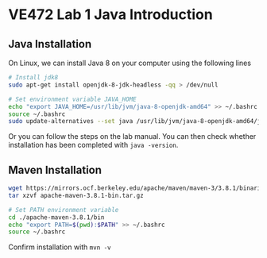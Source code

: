 # VE472 Lab 1 Java Introduction
## Java Installation
On Linux, we can install Java 8 on your computer using the following lines
```bash
# Install jdk8
sudo apt-get install openjdk-8-jdk-headless -qq > /dev/null

# Set environment variable JAVA_HOME
echo "export JAVA_HOME=/usr/lib/jvm/java-8-openjdk-amd64" >> ~/.bashrc
source ~/.bashrc
sudo update-alternatives --set java /usr/lib/jvm/java-8-openjdk-amd64/jre/bin/java
```
Or you can follow the steps on the lab manual. You can then check whether installation has been completed with `java -version`.

## Maven Installation

```bash
wget https://mirrors.ocf.berkeley.edu/apache/maven/maven-3/3.8.1/binaries/apache-maven-3.8.1-bin.tar.gz
tar xzvf apache-maven-3.8.1-bin.tar.gz

# Set PATH environment variable
cd ./apache-maven-3.8.1/bin
echo "export PATH=$(pwd):$PATH" >> ~/.bashrc
source ~/.bashrc
```

Confirm installation with `mvn -v`


